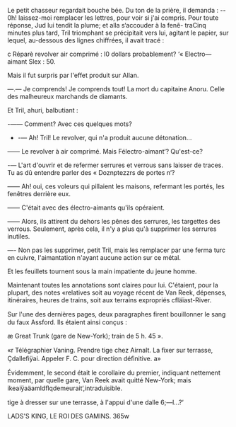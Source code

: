    
 
 
    
  
 
 
 
 
 
 
 
 
 
 
 
 
 
 
 
 
 
 
 
 
 
 
   
   

Le petit chasseur regardait bouche bée. Du ton de la prière, il demanda :
-- 0h! laissez-moi remplacer les lettres, pour voir si j'ai compris.
Pour toute réponse, Jud lui tendit la plume; et alla s‘accouder à la fenê-
traCinq minutes plus tard, Tril triomphant se précipitait vers lui, agitant le
papier, sur lequel, au-dessous des lignes chiffrées, il avait tracé :

c Réparè revolver air comprimé : l0 dollars probablement?
‘« Electro—aimant Slex : 50.

Mais il fut surpris par l'effet produit sur Allan.

—.— Je comprends! Je comprends tout! La mort du capitaine Anoru. Celle
des malheureux marchands de diamants.

Et Tril, ahuri, balbutiant :

-—— Comment? Avec ces quelques mots?

- -— Ah! Tril! Le revolver, qui n'a produit aucune détonation...

—— Le revolver à air comprimé. Mais Félectro-aimant‘? Qu'est-ce?

-— L'art d'ouvrir et de refermer serrures et verrous sans laisser de traces.
Tu as dû entendre parler des « Doznptezzrs de portes n‘?

—— Ah! oui, ces voleurs qui pillaient les maisons, refermant les portés,
les fenêtres derrière eux.

—— C'était avec des électro-aimants qu'ils opéraient.

—— Alors, ils attirent du dehors les pênes des serrures, les targettes des
verrous. Seulement, après cela, il n'y a plus qu'à supprimer les serrures
inutiles.

—- Non pas les supprimer, petit Tril, mais les remplacer par une ferma
turc en cuivre, l'aimantation n'ayant aucune action sur ce métal.

Et les feuillets tournent sous la main impatiente du jeune homme.

Maintenant toutes les annotations sont claires pour lui. C'étaient, pour
la plupart, des notes «relatives soit au voyage récent de Van Reek, dépenses,
itinéraires, heures de trains, soit aux terrains expropriés cfläïast-River.

Sur l'une des dernières pages, deux paragraphes ﬁrent bouillonner le
sang du faux Assford. Ils étaient ainsi conçus :

æ Great Trunk (gare de New-York); train de 5 h. 45 ».

«r Télégraphier Vaning. Prendre tige chez Airnalt. La ﬁxer sur terrasse,
Çdalleﬁÿai. Appeler F. C. pour direction déﬁnitive. a»

  Évidemment, le second était le corollaire du premier, indiquant nettement
 moment, par quelle gare, Van Reek avait quitté New-York; mais
ikeaiÿaäamldﬂqdemeurait‘,intraduisible.

 tige à dresser sur une terrasse, à l'appui d'une dalle 6;—l...?‘

LADS'S KING, LE ROI DES GAMINS. 365w

